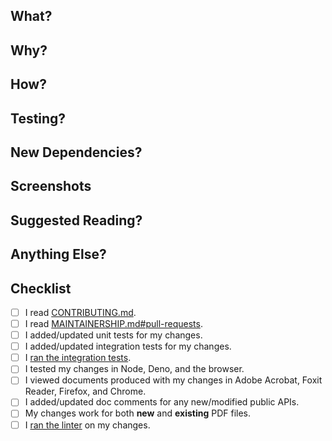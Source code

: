 <!-- 
👇👇👇👇👇👇👇👇👇👇👇👇👇👇👇👇👇👇👇👇👇👇👇👇👇👇👇👇👇👇👇👇👇👇👇👇
👉 🚨 Do not remove or skip any sections in this template ⛔️ 👈
👆👆👆👆👆👆👆👆👆👆👆👆👆👆👆👆👆👆👆👆👆👆👆👆👆👆👆👆👆👆👆👆👆👆👆👆

Thank you for taking the time to make a PR! 💖 
Please fill out this template completely to help us provide a prompt review. 😃
You can add more sections if you like. ✅
-->

## What?
<!-- Describe what your PR does. Include code snippets demonstrating how to use any APIs you added/updated. -->

## Why?
<!-- Describe why you created this PR. Explain why others would find it useful. -->

## How?
<!-- Describe how your PR works. Did you consider any alternative implementations? -->

## Testing?
<!-- Describe how you tested your PR. Why are you confident it is correct? -->


## New Dependencies?
<!-- 
If you added a new dependency then please read https://github.com/Hopding/pdf-lib/blob/master/docs/CONTRIBUTING.md#adding-dependencies and then:
  * Clearly explain why it is necessary.
  * Explain how you know it is well tested.
  * Explain how you know it is well documented.
  * Explain how you know it is actively supported.
  * State how much it will increase pdf-lib's bundle size.
  * State how you know it will work in all JS environments.
If you did not add a new dependency, simply state "No".
-->

## Screenshots
<!-- If your changes can affect the visual appearance of a PDF, then provide screenshots demonstrating this. Otherwise state "N/A".  -->

## Suggested Reading?
<!-- 
Have you read the PDF specification sections recommended in https://github.com/Hopding/pdf-lib/blob/master/docs/CONTRIBUTING.md#understanding-pdfs? 
State "Yes" or "No".
-->

## Anything Else?
<!-- Please share any additional notes here. -->

## Checklist
- [ ] I read [CONTRIBUTING.md](https://github.com/Hopding/pdf-lib/blob/master/docs/CONTRIBUTING.md).
- [ ] I read [MAINTAINERSHIP.md#pull-requests](https://github.com/Hopding/pdf-lib/blob/master/docs/MAINTAINERSHIP.md#pull-requests).
- [ ] I added/updated unit tests for my changes.
- [ ] I added/updated integration tests for my changes.
- [ ] I [ran the integration tests](https://github.com/Hopding/pdf-lib/blob/master/docs/CONTRIBUTING.md#running-the-integration-tests).
- [ ] I tested my changes in Node, Deno, and the browser.
- [ ] I viewed documents produced with my changes in Adobe Acrobat, Foxit Reader, Firefox, and Chrome.
- [ ] I added/updated doc comments for any new/modified public APIs.
- [ ] My changes work for both **new** and **existing** PDF files.
- [ ] I [ran the linter](https://github.com/Hopding/pdf-lib/blob/master/docs/CONTRIBUTING.md#running-the-linter) on my changes.
